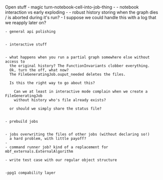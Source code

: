 Open stuff
	- magic turn-notebook-cell-into-job-thing
	- 
	- notebook interaction vs early exploding
	- 
	- robust history storing when the graph dies / is aborted during it's run?
	   - I suppose we could handle this with a log that we reapply later on?
	
	- general api polishing
	 
	
	- interactive stuff
	

	- what happens when you run a partial graph somewhere else without access to
	  the original history? The FunctionInvariants clobber everything.
	  Ok, turn the off, what now?
	  The FileGeneratingJob.ouput_needed deletes the files.
	  
	  Is this the right way to go about this?

		Can we at least in interactive mode complain when we create a FileGeneratingJob
	    without history who's file already exists?
		
	  or should we simply share the status file? 
		
		
	- prebuild jobs
	 
  
	- jobs overwriting the files of other jobs (without declaring so!)
	  a hard problem, with little payoff?
	- 
	- command runner job? kind of a replacement for mbf_externals.ExternalAlgorithm
	 
	- write test case with our regular object structure
	 

	-ppg1 compability layer
	
